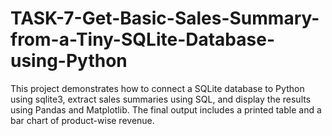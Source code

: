# TASK-7-Get-Basic-Sales-Summary-from-a-Tiny-SQLite-Database-using-Python
This project demonstrates how to connect a SQLite database to Python using sqlite3, extract sales summaries using SQL, and display the results using Pandas and Matplotlib. The final output includes a printed table and a bar chart of product-wise revenue.
